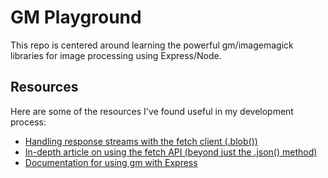# GM Playground

This repo is centered around learning the powerful gm/imagemagick libraries for image processing using Express/Node. 

## Resources

Here are some of the resources I've found useful in my development process:

- [Handling response streams with the fetch client (.blob())](https://developer.mozilla.org/en-US/docs/Web/API/Body/blob)
- [In-depth article on using the fetch API (beyond just the .json() method)](https://css-tricks.com/using-fetch/)
- [Documentation for using gm with Express](https://github.com/aheckmann/gm)